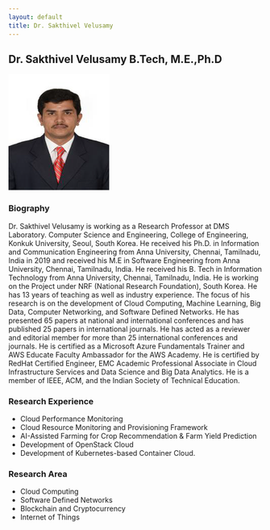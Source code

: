 ```yaml
---
layout: default
title: Dr. Sakthivel Velusamy
---
```


## Dr. Sakthivel Velusamy B.Tech, M.E.,Ph.D
![alt_text](../assets/img/profile/Sakthivel.png)

### Biography
Dr. Sakthivel Velusamy is working as a Research Professor at DMS Laboratory. Computer Science and Engineering, College of Engineering, Konkuk University, Seoul, South Korea. He received his Ph.D. in Information and Communication Engineering from Anna University, Chennai, Tamilnadu, India in 2019 and received his M.E in Software Engineering from Anna University, Chennai, Tamilnadu, India. He received his B. Tech in Information Technology from Anna University, Chennai, Tamilnadu, India. He is working on the Project under NRF (National Research Foundation), South Korea. He has 13 years of teaching as well as industry experience. The focus of his research is on the development of Cloud Computing, Machine Learning, Big Data, Computer Networking, and Software Defined Networks. He has presented 65 papers at national and international conferences and has published 25 papers in international journals. He has acted as a reviewer and editorial member for more than 25 international conferences and journals. He is certified as a Microsoft Azure Fundamentals Trainer and AWS Educate Faculty Ambassador for the AWS Academy. He is certified by RedHat Certified Engineer, EMC Academic Professional Associate in Cloud Infrastructure Services and Data Science and Big Data Analytics. He is a member of IEEE, ACM, and the Indian Society of Technical Education.

### Research Experience
* Cloud Performance Monitoring
* Cloud Resource Monitoring and Provisioning Framework
* AI-Assisted Farming for Crop Recommendation & Farm Yield Prediction
* Development of OpenStack Cloud
* Development of Kubernetes-based Container Cloud.

### Research Area
* Cloud Computing
* Software Defined Networks
* Blockchain and Cryptocurrency
* Internet of Things